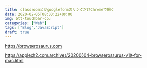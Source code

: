 ```yaml
---
title: classroomとかgoogleformのリンクだけChromeで開く
date: 2020-02-05T08:00:22+09:00
img: btt-touchbar-cpu
categories: ["Web"]
tags: ["Blog","JavaScript"]
draft: true
---
```


https://browserosaurus.com

https://applech2.com/archives/20200604-browserosaurus-v10-for-mac.html